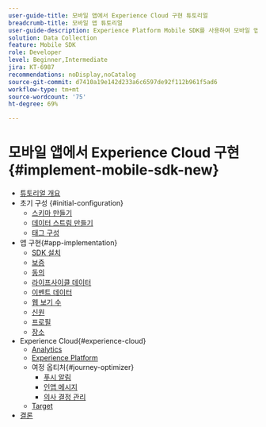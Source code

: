 ```yaml
---
user-guide-title: 모바일 앱에서 Experience Cloud 구현 튜토리얼
breadcrumb-title: 모바일 앱 튜토리얼
user-guide-description: Experience Platform Mobile SDK를 사용하여 모바일 앱에서 Adobe Experience Cloud 애플리케이션을 구현하는 방법을 알아봅니다.
solution: Data Collection
feature: Mobile SDK
role: Developer
level: Beginner,Intermediate
jira: KT-6987
recommendations: noDisplay,noCatalog
source-git-commit: d7410a19e142d233a6c6597de92f112b961f5ad6
workflow-type: tm+mt
source-wordcount: '75'
ht-degree: 69%

---
```



# 모바일 앱에서 Experience Cloud 구현 {#implement-mobile-sdk-new}

+ [튜토리얼 개요](overview.md)
+ 초기 구성 {#initial-configuration}
   + [스키마 만들기](create-schema.md)
   + [데이터 스트림 만들기](create-datastream.md)
   + [태그 구성](configure-tags.md)
+ 앱 구현{#app-implementation}
   + [SDK 설치](install-sdks.md)
   + [보증](assurance.md)
   + [동의](consent.md)
   + [라이프사이클 데이터](lifecycle-data.md)
   + [이벤트 데이터](events.md)
   + [웹 보기 수](web-views.md)
   + [신원](identity.md)
   + [프로필](profile.md)
   + [장소](places.md)
+ Experience Cloud{#experience-cloud}
   + [Analytics](analytics.md)
   + [Experience Platform](platform.md)
   + 여정 옵티처{#journey-optimizer}
      + [푸시 알림](journey-optimizer-push.md)
      + [인앱 메시지](journey-optimizer-inapp.md)
      + [의사 결정 관리](journey-optimizer-offers.md)
   + [Target](target.md)
+ [결론](conclusion.md)

